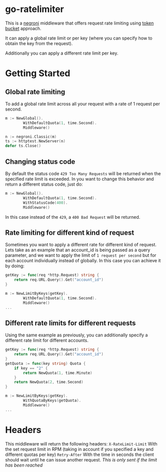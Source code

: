 # go-ratelimiterThis is a [negroni](https://github.com/urfave/negroni) middleware that offers request rate limiting using [token bucket](https://en.wikipedia.org/wiki/Token_bucket) approach.It can apply a global rate limit or per key (where you can specify how to obtain the key from the request).Additionally you can apply a different rate limit per key.# Getting Started## Global rate limitingTo add a global rate limit across all your request with a rate of 1 request per second.```gom := NewGlobal().        WithDefaultQuota(1, time.Second).        Middleware()n := negroni.Classic(m)ts := httptest.NewServer(n)defer ts.Close()```## Changing status codeBy default the status code `429 Too Many Requests` will be returned when the specified rate limit is exceeded. In you want to change this behavior and return a different status code, just do:```gom := NewGlobal().        WithDefaultQuota(1, time.Second).        WithStatusCode(400).        Middleware()```In this case instead of the `429`, a `400 Bad Request` will be returned.## Rate limiting for different kind of requestSometimes you want to apply a different rate for different kind of request. Lets take as an example that an account_id is being passed as a query parameter, and we want to apply the limit of `1 request per second` but for each account individually instead of globally. In this case you can achieve it by doing:```gogetKey := func(req *http.Request) string {    return req.URL.Query().Get("account_id")}m := NewLimitByKeys(getKey).        WithDefaultQuota(1, time.Second).        Middleware()...```## Different rate limits for different requestsUsing the same example as previously, you can additionally specify a different rate limit for different accounts.```gogetKey := func(req *http.Request) string {    return req.URL.Query().Get("account_id")}getQuota := func(key string) Quota {    if key == "2" {        return NewQuota(1, time.Minute)    }    return NewQuota(2, time.Second)}m := NewLimitByKeys(getKey).        WithQuotaByKeys(getQuota).        Middleware()...```# HeadersThis middleware will return the following headers:`X-RateLimit-Limit` With the set request limit in RPM (taking in account if you specified a key and different quotas per key)`Retry-After` With the time in seconds the client should wait until he can issue another request. *This is only sent if the limit has been reached*